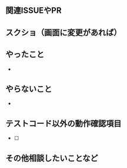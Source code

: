 ## 関連ISSUEやPR

## スクショ（画面に変更があれば）

## やったこと
-
## やらないこと
-
## テストコード以外の動作確認項目

- [ ]

## その他相談したいことなど
